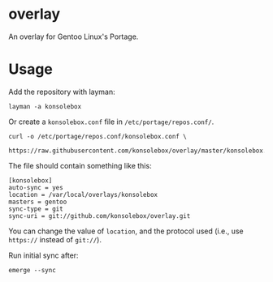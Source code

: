 # overlay

An overlay for Gentoo Linux's Portage.

# Usage

Add the repository with layman:

    layman -a konsolebox

Or create a `konsolebox.conf` file in `/etc/portage/repos.conf/`.

    curl -o /etc/portage/repos.conf/konsolebox.conf \
            https://raw.githubusercontent.com/konsolebox/overlay/master/konsolebox.conf.example

The file should contain something like this:

    [konsolebox]
    auto-sync = yes
    location = /var/local/overlays/konsolebox
    masters = gentoo
    sync-type = git
    sync-uri = git://github.com/konsolebox/overlay.git

You can change the value of `location`, and the protocol used (i.e., use `https://` instead of `git://`).

Run initial sync after:

    emerge --sync
